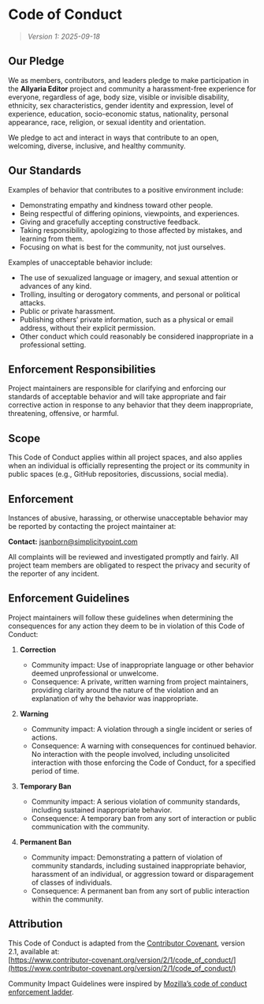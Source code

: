 # Code of Conduct

> *Version 1: 2025-09-18*

## Our Pledge

We as members, contributors, and leaders pledge to make participation in the **Allyaria Editor** project and community a
harassment-free experience for everyone, regardless of age, body size, visible or invisible disability, ethnicity, sex
characteristics, gender identity and expression, level of experience, education, socio-economic status, nationality,
personal appearance, race, religion, or sexual identity and orientation.

We pledge to act and interact in ways that contribute to an open, welcoming, diverse, inclusive, and healthy community.

## Our Standards

Examples of behavior that contributes to a positive environment include:

- Demonstrating empathy and kindness toward other people.
- Being respectful of differing opinions, viewpoints, and experiences.
- Giving and gracefully accepting constructive feedback.
- Taking responsibility, apologizing to those affected by mistakes, and learning from them.
- Focusing on what is best for the community, not just ourselves.

Examples of unacceptable behavior include:

- The use of sexualized language or imagery, and sexual attention or advances of any kind.
- Trolling, insulting or derogatory comments, and personal or political attacks.
- Public or private harassment.
- Publishing others’ private information, such as a physical or email address, without their explicit permission.
- Other conduct which could reasonably be considered inappropriate in a professional setting.

## Enforcement Responsibilities

Project maintainers are responsible for clarifying and enforcing our standards of acceptable behavior and will take
appropriate and fair corrective action in response to any behavior that they deem inappropriate, threatening, offensive,
or harmful.

## Scope

This Code of Conduct applies within all project spaces, and also applies when an individual is officially representing
the project or its community in public spaces (e.g., GitHub repositories, discussions, social media).

## Enforcement

Instances of abusive, harassing, or otherwise unacceptable behavior may be reported by contacting the project maintainer
at:

**Contact:** [jsanborn@simplicitypoint.com](mailto:jsanborn@simplicitypoint.com)

All complaints will be reviewed and investigated promptly and fairly. All project team members are obligated to respect
the privacy and security of the reporter of any incident.

## Enforcement Guidelines

Project maintainers will follow these guidelines when determining the consequences for any action they deem to be in
violation of this Code of Conduct:

1. **Correction**
    - Community impact: Use of inappropriate language or other behavior deemed unprofessional or unwelcome.
    - Consequence: A private, written warning from project maintainers, providing clarity around the nature of the
      violation and an explanation of why the behavior was inappropriate.

2. **Warning**
    - Community impact: A violation through a single incident or series of actions.
    - Consequence: A warning with consequences for continued behavior. No interaction with the people involved,
      including unsolicited interaction with those enforcing the Code of Conduct, for a specified period of time.

3. **Temporary Ban**
    - Community impact: A serious violation of community standards, including sustained inappropriate behavior.
    - Consequence: A temporary ban from any sort of interaction or public communication with the community.

4. **Permanent Ban**
    - Community impact: Demonstrating a pattern of violation of community standards, including sustained inappropriate
      behavior, harassment of an individual, or aggression toward or disparagement of classes of individuals.
    - Consequence: A permanent ban from any sort of public interaction within the community.

## Attribution

This Code of Conduct is adapted from the [Contributor Covenant](https://www.contributor-covenant.org), version 2.1,
available at:  
[https://www.contributor-covenant.org/version/2/1/code_of_conduct/](https://www.contributor-covenant.org/version/2/1/code_of_conduct/)

Community Impact Guidelines were inspired
by [Mozilla’s code of conduct enforcement ladder](https://github.com/mozilla/diversity).
